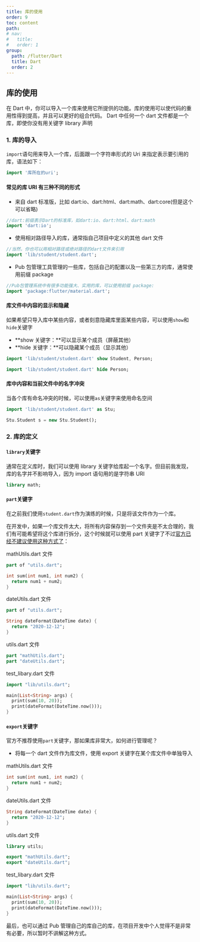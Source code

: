 ```yaml
---
title: 库的使用
order: 9
toc: content
path:
# nav:
#   title:
#   order: 1
group:
  path: /flutter/Dart
  title: Dart
  order: 2
---
```


## 库的使用

在 Dart 中，你可以导入一个库来使用它所提供的功能。库的使用可以使代码的重用性得到提高，并且可以更好的组合代码。 Dart 中任何一个 dart 文件都是一个库，即使你没有用关键字 library 声明

### 1. 库的导入

`import`语句用来导入一个库，后面跟一个字符串形式的 Uri 来指定表示要引用的库，语法如下：

```dart
import '库所在的uri';
```

#### 常见的库 URI 有三种不同的形式

- 来自 dart 标准版，比如 dart:io、dart:html、dart:math、dart:core(但是这个可以省略)

```dart
//dart:前缀表示Dart的标准库，如dart:io、dart:html、dart:math
import 'dart:io';
```

- 使用相对路径导入的库，通常指自己项目中定义的其他 dart 文件

```dart
//当然，你也可以用相对路径或绝对路径的dart文件来引用
import 'lib/student/student.dart';
```

- Pub 包管理工具管理的一些库，包括自己的配置以及一些第三方的库，通常使用前缀 package

```dart
//Pub包管理系统中有很多功能强大、实用的库，可以使用前缀 package:
import 'package:flutter/material.dart';
```

#### 库文件中内容的显示和隐藏

如果希望只导入库中某些内容，或者刻意隐藏库里面某些内容，可以使用`show`和`hide`关键字

- **show 关键字：**可以显示某个成员（屏蔽其他）
- **hide 关键字：**可以隐藏某个成员（显示其他）

```dart
import 'lib/student/student.dart' show Student, Person;

import 'lib/student/student.dart' hide Person;
```

#### 库中内容和当前文件中的名字冲突

当各个库有命名冲突的时候，可以使用`as`关键字来使用命名空间

```dart
import 'lib/student/student.dart' as Stu;

Stu.Student s = new Stu.Student();
```

### 2. 库的定义

#### `library`关键字

通常在定义库时，我们可以使用 library 关键字给库起一个名字。但目前我发现，库的名字并不影响导入，因为 import 语句用的是字符串 URI

```dart
library math;
```

#### `part`关键字

在之前我们使用`student.dart`作为演练的时候，只是将该文件作为一个库。

在开发中，如果一个库文件太大，将所有内容保存到一个文件夹是不太合理的，我们有可能希望将这个库进行拆分，这个时候就可以使用 part 关键字了不过[官方已经不建议使用这种方式了](https://dart.dev/guides/libraries/create-library-packages)：

mathUtils.dart 文件

```dart
part of "utils.dart";

int sum(int num1, int num2) {
  return num1 + num2;
}
```

dateUtils.dart 文件

```dart
part of "utils.dart";

String dateFormat(DateTime date) {
  return "2020-12-12";
}
```

utils.dart 文件

```dart
part "mathUtils.dart";
part "dateUtils.dart";
```

test_libary.dart 文件

```dart
import "lib/utils.dart";

main(List<String> args) {
  print(sum(10, 20));
  print(dateFormat(DateTime.now()));
}
```

#### `export`关键字

官方不推荐使用`part`关键字，那如果库非常大，如何进行管理呢？

- 将每一个 dart 文件作为库文件，使用 export 关键字在某个库文件中单独导入

mathUtils.dart 文件

```dart
int sum(int num1, int num2) {
  return num1 + num2;
}
```

dateUtils.dart 文件

```dart
String dateFormat(DateTime date) {
  return "2020-12-12";
}
```

utils.dart 文件

```dart
library utils;

export "mathUtils.dart";
export "dateUtils.dart";
```

test_libary.dart 文件

```dart
import "lib/utils.dart";

main(List<String> args) {
  print(sum(10, 20));
  print(dateFormat(DateTime.now()));
}
```

最后，也可以通过 Pub 管理自己的库自己的库，在项目开发中个人觉得不是非常有必要，所以暂时不讲解这种方式。
